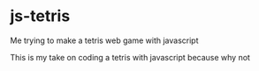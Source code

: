 # js-tetris
Me trying to make a tetris web game with javascript

This is my take on coding a tetris with javascript because why not
